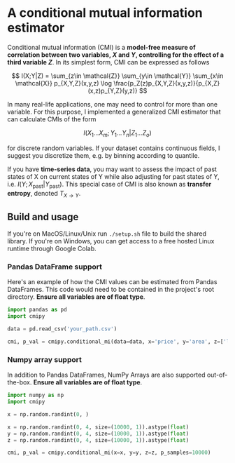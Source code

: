 # A conditional mutual information estimator

Conditional mutual information (CMI) is a **model-free measure of correlation between two variables, $X$ and $Y$, controlling for the effect of a third variable $Z$**. In its simplest form, CMI can be expressed as follows

$$ I(X;Y|Z) = \sum_{z\in \mathcal{Z}} \sum_{y\in \mathcal{Y}} \sum_{x\in \mathcal{X}} p_{X,Y,Z}(x,y,z) \log \frac{p_Z(z)p_{X,Y,Z}(x,y,z)}{p_{X,Z}(x,z)p_{Y,Z}(y,z)} $$

In many real-life applications, one may need to control for more than one variable. For this purpose, I implemented a generalized CMI estimator that can calculate CMIs of the form

$$ I(X_1 \dots X_m;Y_1 \dots Y_n|Z_1 \dots Z_o) $$

for discrete random variables. If your dataset contains continuous fields, I suggest you discretize them, e.g. by binning according to quantile.

If you have **time-series data**, you may want to assess the impact of past states of X on current states of Y while also adjusting for past states of Y, i.e. $I(Y; X_{\mathrm{past}} |Y_{\mathrm{past}})$. This special case of CMI is also known as **transfer entropy**, denoted $T_{X\to Y}$.

## Build and usage

If you're on MacOS/Linux/Unix run ```./setup.sh``` file to build the shared library. If you're on Windows, you can get access to a free hosted Linux runtime through Google Colab.

### Pandas DataFrame support

Here's an example of how the CMI values can be estimated from Pandas DataFrames. This code would need to be contained in the project's root directory. **Ensure all variables are of float type**.

```python
import pandas as pd
import cmipy

data = pd.read_csv('your_path.csv')

cmi, p_val = cmipy.conditional_mi(data=data, x='price', y='area', z=['location', 'bathrooms'], p_samples=10000)

```

### Numpy array support

In addition to Pandas DataFrames, NumPy Arrays are also supported out-of-the-box. **Ensure all variables are of float type**.

```python
import numpy as np
import cmipy

x = np.random.randint(0, )

x = np.random.randint(0, 4, size=(10000, 1)).astype(float)
y = np.random.randint(0, 4, size=(10000, 1)).astype(float)
z = np.random.randint(0, 4, size=(10000, 1)).astype(float)

cmi, p_val = cmipy.conditional_mi(x=x, y=y, z=z, p_samples=10000)

```